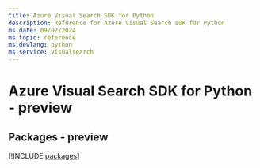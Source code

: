 ```yaml
---
title: Azure Visual Search SDK for Python
description: Reference for Azure Visual Search SDK for Python
ms.date: 09/02/2024
ms.topic: reference
ms.devlang: python
ms.service: visualsearch
---
```

# Azure Visual Search SDK for Python - preview
## Packages - preview
[!INCLUDE [packages](visual-search-index.md)]
